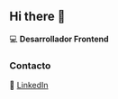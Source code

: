 ## Hi there 👋

:computer: **Desarrollador Frontend**

### Contacto

:link: [LinkedIn](https://www.linkedin.com/in/alfonsogonzález)
